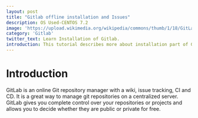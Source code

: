 ```yaml
---
layout: post
title: "Gitlab offline installation and Issues"
description: OS Used-CENTOS 7.2
image: 'https://upload.wikimedia.org/wikipedia/commons/thumb/1/18/GitLab_Logo.svg/210px-GitLab_Logo.svg.png'
category: 'Gitlab'
twitter_text: Learn Installation of Gitlab.
introduction: This tutorial describes more about installation part of Gitlab in offline mode on CENTOS 7.2. Issues while installation will also be discussed .
---
```

# Introduction
GitLab is an online Git repository manager with a wiki, issue tracking, CI and CD. It is a great way to manage git repositories on a centralized server. GitLab gives you complete control over your repositories or projects and allows you to decide whether they are public or private for free.
